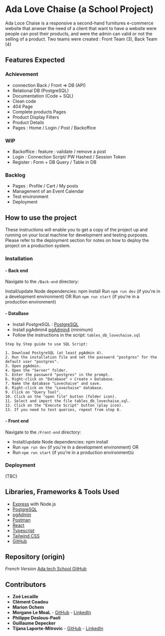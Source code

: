 # Ada Love Chaise (a School Project)
Ada Loce Chaise is a responsive a second-hand furnitures e-commerce website that anwser the need of a client that want to have a website were people can post their products, and were the admin can valid or not the selling of a product.
Two teams were created : Front Team (3), Back Team (4)

## Features Expected

### Achievement
* connection Back / Front => DB (API)
* Relational DB (PostgreSQL)
* Documentation (Code + SQL) 
* Clean code
* 404 Page
* Complete products Pages
* Product Display Filters
* Product Details
* Pages : Home / Login / Post / Backoffice


### WIP

* Backoffice : feature :  validate / remove a post
* Login : Connection Script/ PW Hashed / Session Token
* Register : Form + DB Query / Table in DB

### Backlog

* Pages : Profile / Cart / My posts
* Management of an Event Calendar
* Test environment
* Deployment

## How to use the project

These instructions will enable you to get a copy of the project up and running on your local machine for development and testing purposes.
Please refer to the deployment section for notes on how to deploy the project on a production system.

### Installation 

#### - Back end

Navigate to the `/Back-end` directory:

Install/update Node dependencies: npm install
Run `npm run dev` (if you're in a development environment)
OR
Run `npm run start` (if you're in a production environment)

#### - DataBase

- Install PostgreSQL : [PostgreSQL](https://www.postgresql.org/)
- Install pgAdmin4 [pgAdmin4](https://www.pgadmin.org/) (minimum)
- Follow the instructions in the script: `tables_db_lovechaise.sql`

```
Step by Step guide to use SQL Script:

1. Download PostgreSQL (at least pgAdmin 4).
2. Run the installation file and set the password "postgres" for the default user "postgres".
3. Open pgAdmin.
4. Open the "Server" folder.
5. Enter the password "postgres" in the prompt.
6. Right-click on "Database" > Create > Database.
7. Name the database "Lovechaise" and save.
8. Right-click on the "Lovechaise" database.
9. Click on "Query Tool".
10. Click on the "open file" button (folder icon).
11. Select and import the file tables_db_lovechaise.sql.
12. Click on the "Execute Script" button (play icon).
13. If you need to test queries, repeat from step 8.
```

#### - Front end

Navigate to the `/Front-end`  directory:

- Install/update Node dependencies: npm install
- Run `npm run dev` (if you're in a development environment)
OR
- Run `npm run start` (if you're in a production environment)ù

### Deployment
(TBC)

## Libraries, Frameworks & Tools Used

* [Express](https://expressjs.com/) with Node.js
* [PostgreSQL](https://www.postgresql.org/)
* [pgAdmin](https://www.pgadmin.org/)
* [Postman](https://www.postman.com/)
* [React](https://react.dev/)
* [Typescript](https://www.typescriptlang.org/)
* [Tailwind CSS](https://tailwindcss.com/)
* [GitHub](https://github.com/)

## Repository (origin)
<em>French Version</em>
[Ada tech School GitHub](https://github.com/adatechschool/projet-plateforme-de-vente-de-meubles-adalovechaises)

## Contributors

* **Zoé Lecaille**
* **Clément Coadou**
* **Marion Ochem** 
* **Morgane Le MoaL** - [GitHub](https://github.com/M0nline) - [LinkedIn](https://www.linkedin.com/in/morganelemoal/)
* **Philippe Deslous-Paoli**
* **Guillaume Depecker**
* **Tijana Laporte-Mitrovic** - [GitHub](https://github.com/Tiki102) - [LinkedIn](https://www.linkedin.com/in/tijana-laporte-mitrovic-b13859152/)
